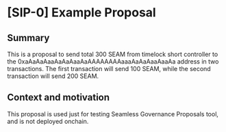 # [SIP-0] Example Proposal

## Summary

This is a proposal to send total 300 SEAM from timelock short controller to the 0xaAaAaAaaAaAaAaaAaAAAAAAAAaaaAaAaAaaAaaAa address in two transactions.
The first transaction will send 100 SEAM, while the second transaction will send 200 SEAM.

## Context and motivation

This proposal is used just for testing Seamless Governance Proposals tool, and is not deployed onchain.